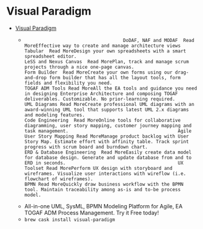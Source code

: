 # Visual Paradigm
- [Visual Paradigm](https://www.visual-paradigm.com/)
  -  										DoDAF, NAF and MODAF  Read MoreEffective way to create and manage architecture views 										Tabular  Read MoreDesign your own spreadsheets with a smart spreadsheet editor. 										LeSS and Nexus Canvas  Read MorePlan, track and manage scrum projects through a nice one-page canvas. 										Form Builder  Read MoreCreate your own forms using our drag-and-drop form builder that has all the layout tools, form fields and flexibility you need.  										TOGAF ADM Tools Read MoreAll the EA tools and guidance you need in designing Enterprise Architecture and composing TOGAF deliverables. Customizable. No prior-learning required. 										UML Diagrams Read MoreCreate professional UML diagrams with an award-winning UML tool that supports latest UML 2.x diagrams and modeling features. 										Code Engineering  Read MoreOnline tools for collaborative diagramming, user story mapping, customer journey mapping and task management. 										Agile User Story Mapping Read MoreManage product backlog with User Story Map. Estimate effort with affinity table. Track sprint progress with scrum board and burndown chart. 										ERD & Database Engineering  Read MoreEasily create data model for database design. Generate and update database from and to ERD in seconds. 										UX Toolset Read MorePerform UX design with storyboard and wireframes. Visualize user interactions with wireflow (i.e. flowchart of wireframes). 										BPMN Read MoreQuickly draw business workflow with the BPMN tool. Maintain traceability among as-is and to-be process model.
  - All-in-one UML, SysML, BPMN Modeling Platform for Agile, EA TOGAF ADM Process Management. Try it Free today!
  - `brew cask install visual-paradigm`

